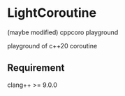 # LightCoroutine
(maybe modified) cppcoro playground

playground of c++20 coroutine

## Requirement
clang++ >= 9.0.0
